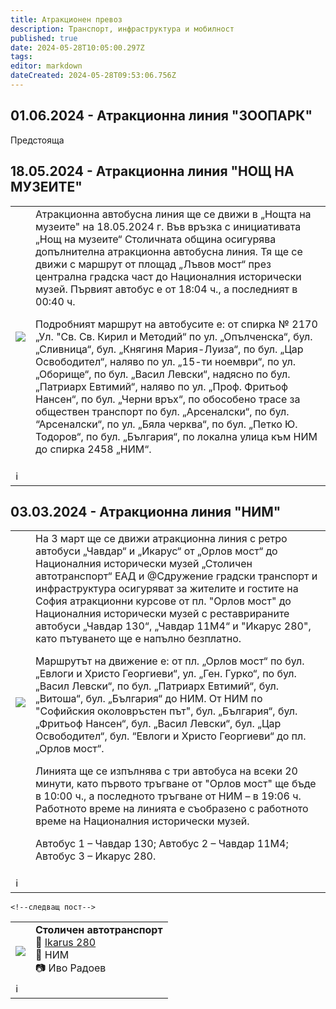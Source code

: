 ```yaml
---
title: Атракционен превоз
description: Транспорт, инфраструктура и мобилност
published: true
date: 2024-05-28T10:05:00.297Z
tags: 
editor: markdown
dateCreated: 2024-05-28T09:53:06.756Z
---
```






## 01.06.2024 - Атракционна линия "ЗООПАРК" 

Предстояща


## 18.05.2024 - Атракционна линия "НОЩ НА МУЗЕИТЕ"

<!--следващ пост--> 
<div class="table-responsive"><table style="width:100%"><tr>
<td><img src="https://scontent-sof1-2.xx.fbcdn.net/v/t39.30808-6/441064116_861739162635671_4518205150119309166_n.jpg?_nc_cat=103&ccb=1-7&_nc_sid=5f2048&_nc_ohc=tBFbTtg0wvEQ7kNvgFxrh75&_nc_ht=scontent-sof1-2.xx&oh=00_AYC2BP5zHYosYm4XBlo_TmZ0YZ0OHyipfT-FrxlUHhAstA&oe=665B768E"></td>
<td>Атракционна автобусна линия ще се движи в „Нощта на музеите" на 18.05.2024 г.
Във връзка с инициативата „Нощ на музеите“ Столичната община осигурява допълнителна атракционна автобусна линия. Тя ще се движи с маршрут от площад „Лъвов мост“ през централна градска част до Националния исторически музей. Първият автобус е от 18:04 ч., а последният в 00:40 ч.

Подробният маршрут на автобусите е: от спирка № 2170 „Ул. "Св. Св. Кирил и Методий“ по ул. „Опълченска“, бул. „Сливница“, бул. „Княгиня Мария-Луиза“, по бул. „Цар Освободител“, наляво по ул. „15-ти ноември“, по ул. „Оборище“, по бул. „Васил Левски“, надясно по бул. „Патриарх Евтимий“, наляво по ул. „Проф. Фритьоф Нансен“, по бул. „Черни връх“, по обособено трасе за обществен транспорт по бул. „Арсеналски“, по бул. “Арсеналски“, по ул. „Бяла черква“, по бул. „Петко Ю. Тодоров“, по бул. „България“, по локална улица към НИМ до спирка 2458 „НИМ“.
</td></tr>
  <td colspan=2 >ℹ️ </td></table></div>
  

  
  

## 03.03.2024 - Атракционна линия "НИМ"

<!--следващ пост--> 
<div class="table-responsive"><table style="width:100%"><tr>
<td><img src="https://scontent-sof1-1.xx.fbcdn.net/v/t39.30808-6/430614194_816957903780464_6329628330879867263_n.jpg?_nc_cat=106&ccb=1-7&_nc_sid=5f2048&_nc_ohc=x56Jmnx5WZ4Q7kNvgF6bTQ-&_nc_ht=scontent-sof1-1.xx&oh=00_AYBvlI1ElYSLC2raaSC5ET7DoaWI9p4oEeS8jLS_QRsDaQ&oe=665B8802"></td>
<td>На 3 март ще се движи атракционна линия с ретро автобуси „Чавдар“ и „Икарус“ от „Орлов мост“ до Националния исторически музей
„Столичен автотранспорт“ ЕАД и @Сдружение градски транспорт и инфраструктура осигуряват за жителите и гостите на София атракционни курсове от пл. "Орлов мост" до Националния исторически музей с реставрираните автобуси „Чавдар 130“, „Чавдар 11М4“ и "Икарус 280", като пътуването ще е напълно безплатно.

Маршрутът на движение е: от пл. „Орлов мост“ по бул. „Евлоги и Христо Георгиеви“, ул. „Ген. Гурко“, по бул. „Васил Левски“, по бул. „Патриарх Евтимий“, бул. „Витоша“, бул. „България“ до НИМ. От НИМ по "Софийския околовръстен път", бул. „България“, бул. „Фритьоф Нансен“, бул. „Васил Левски“, бул. „Цар Освободител“, бул. “Евлоги и Христо Георгиеви“ до пл. „Орлов мост“.

Линията ще се изпълнява с три автобуса на всеки 20 минути, като първото тръгване от "Орлов мост" ще бъде в 10:00 ч., а последното тръгване от НИМ – в 19:06 ч. Работното време на линията е съобразено с работното време на Националния исторически музей.

Автобус 1 – Чавдар 130;
Автобус 2 – Чавдар 11М4;
Автобус 3 – Икарус 280.

</td></tr>
  <td colspan=2 >ℹ️ </td></table></div>
  
    <!--следващ пост--> 
<div class="table-responsive"><table style="width:100%"><tr>
<td><img src="https://live.staticflickr.com/65535/53584473950_70e70a72c5_h.jpg"></td>
<td><b>Столичен автотранспорт</b><br> 🚌 <a href="/bg/public-transport/fleet-list/2003-Mercedes-O345-Conecto-G"> Ikarus 280</a> <br>📌 НИМ<br> 📷 Иво Радоев</td></tr>
  <td colspan=2 >ℹ️ </td></table></div>
  
  
